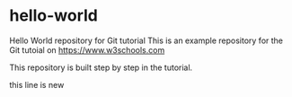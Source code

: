 # hello-world
Hello World repository for Git tutorial
This is an example repository for the Git tutoial on https://www.w3schools.com

This repository is built step by step in the tutorial.

this line is new
